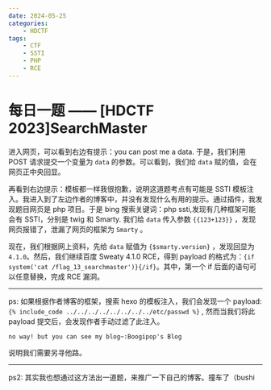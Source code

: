 ```yaml
---
date: 2024-05-25
categories:
    - HDCTF
tags:
    - CTF
    - SSTI
    - PHP
    - RCE
---
```

# 每日一题 —— [HDCTF 2023]SearchMaster

进入网页，可以看到右边有提示：you can post me a data. 于是，我们利用 POST 请求提交一个变量为 `data` 的参数。可以看到，我们给 `data` 赋的值，会在网页正中央回显。

再看到右边提示：模板都一样我很抱歉，说明这道题考点有可能是 SSTI 模板注入。我进入到了左边作者的博客中，并没有发现什么有用的提示。通过插件，我发现题目网页是 php 项目。于是 bing 搜索关键词：php ssti,发现有几种框架可能会有 SSTI，分别是 twig 和 Smarty. 我们给 `data` 传入参数 `{{123+123}}` ，发现网页报错了，泄漏了网页的框架为 `Smarty` 。

现在，我们根据网上资料，先给 `data` 赋值为 `{$smarty.version}` ，发现回显为 `4.1.0`。然后，我们继续百度 Sweaty 4.1.0 RCE，得到 payload 的格式为：`{if system('cat /flag_13_searchmaster')}{/if}`。其中，第一个 if 后面的语句可以任意替换，完成 RCE 漏洞。

---

ps: 如果根据作者博客的框架，搜索 hexo 的模板注入，我们会发现一个 payload: `{% include_code ../../../../../../../../etc/passwd %}` , 然而当我们将此 payload 提交后，会发现作者手动过滤了此注入。

```
no way! but you can see my blog~:Boogipop's Blog
```

说明我们需要另寻他路。

---

ps2: 其实我也想通过这方法出一道题，来推广一下自己的博客。撞车了（bushi
